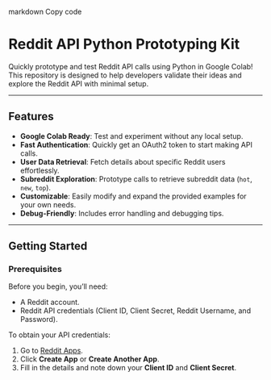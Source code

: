 
markdown
Copy code
# Reddit API Python Prototyping Kit

Quickly prototype and test Reddit API calls using Python in Google Colab! This repository is designed to help developers validate their ideas and explore the Reddit API with minimal setup.

---

## Features

- **Google Colab Ready**: Test and experiment without any local setup.
- **Fast Authentication**: Quickly get an OAuth2 token to start making API calls.
- **User Data Retrieval**: Fetch details about specific Reddit users effortlessly.
- **Subreddit Exploration**: Prototype calls to retrieve subreddit data (`hot`, `new`, `top`).
- **Customizable**: Easily modify and expand the provided examples for your own needs.
- **Debug-Friendly**: Includes error handling and debugging tips.

---

## Getting Started

### Prerequisites

Before you begin, you’ll need:
- A Reddit account.
- Reddit API credentials (Client ID, Client Secret, Reddit Username, and Password).

To obtain your API credentials:
1. Go to [Reddit Apps](https://www.reddit.com/prefs/apps).
2. Click **Create App** or **Create Another App**.
3. Fill in the details and note down your **Client ID** and **Client Secret**.
